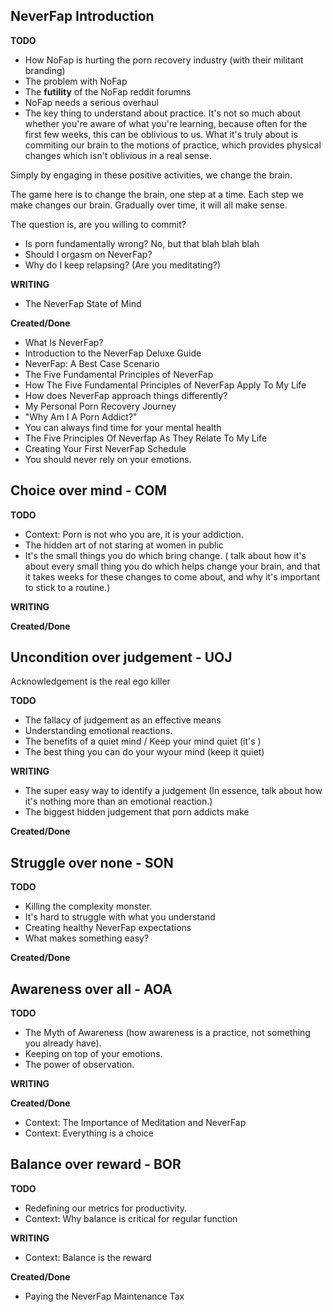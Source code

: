 ## NeverFap Introduction

__TODO__
- How NoFap is hurting the porn recovery industry (with their militant branding)
- The problem with NoFap 
- The **futility** of the NoFap reddit forumns
- NoFap needs a serious overhaul
- The key thing to understand about practice. It's not so much about whether you're aware of what you're learning, because often for the first few weeks, this can be oblivious to us. What it's truly about is commiting our brain to the motions of practice, which provides physical changes which isn't oblivious in a real sense.

Simply by engaging in these positive activities, we change the brain.

The game here is to change the brain, one step at a time. Each step we make changes our brain. Gradually over time, it will all make sense. 

The question is, are you willing to commit? 

- Is porn fundamentally wrong? No, but that blah blah blah
- Should I orgasm on NeverFap?
- Why do I keep relapsing? (Are you meditating?)


__WRITING__
- The NeverFap State of Mind

__Created/Done__
- What Is NeverFap?
- Introduction to the NeverFap Deluxe Guide
- NeverFap: A Best Case Scenario
- The Five Fundamental Principles of NeverFap
- How The Five Fundamental Principles of NeverFap Apply To My Life
- How does NeverFap approach things differently?
- My Personal Porn Recovery Journey
- "Why Am I A Porn Addict?"
- You can always find time for your mental health
- The Five Principles Of Neverfap As They Relate To My Life
- Creating Your First NeverFap Schedule
- You should never rely on your emotions.


## Choice over mind - COM

__TODO__
- Context: Porn is not who you are, it is your addiction.
- The hidden art of not staring at women in public
- It's the small things you do which bring change. ( talk about how it's about every small thing you do which helps change your brain, and that it takes weeks for these changes to come about, and why it's important to stick to a routine.)

__WRITING__

__Created/Done__



## Uncondition over judgement - UOJ

Acknowledgement is the real ego killer


__TODO__
- The fallacy of judgement as an effective means
- Understanding emotional reactions.
- The benefits of a quiet mind / Keep your mind quiet (it's )
- The best thing you can do your wyour mind (keep it quiet)

__WRITING__
- The super easy way to identify a judgement (In essence, talk about how it's nothing more than an emotional reaction.)
- The biggest hidden judgement that porn addicts make

__Created/Done__


## Struggle over none - SON

__TODO__

- Killing the complexity monster.
- It's hard to struggle with what you understand
- Creating healthy NeverFap expectations
-  What makes something easy?

__Created/Done__

## Awareness over all - AOA

__TODO__
- The Myth of Awareness (how awareness is a practice, not something you already have). 
-  Keeping on top of your emotions.
- The power of observation.

__WRITING__



__Created/Done__
- Context: The Importance of Meditation and NeverFap
- Context: Everything is a choice

## Balance over reward - BOR

__TODO__
- Redefining our metrics for productivity. 
- Context: Why balance is critical for regular function

__WRITING__
- Context: Balance is the reward

__Created/Done__
- Paying the NeverFap Maintenance Tax
